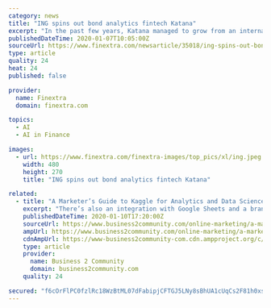 ```yaml
---
category: news
title: "ING spins out bond analytics fintech Katana"
excerpt: "In the past few years, Katana managed to grow from an internal innovation project to a serious value proposition for bond investors. We attracted major clients who see the added value of this super smart AI-tool. I’m proud that with our support Katana grew out to a fully-grown fintech that is ready for an independent future.\""
publishedDateTime: 2020-01-07T10:05:00Z
sourceUrl: https://www.finextra.com/newsarticle/35018/ing-spins-out-bond-analytics-fintech-katana
type: article
quality: 24
heat: 24
published: false

provider:
  name: Finextra
  domain: finextra.com

topics:
  - AI
  - AI in Finance

images:
  - url: https://www.finextra.com/finextra-images/top_pics/xl/ing.jpeg
    width: 480
    height: 270
    title: "ING spins out bond analytics fintech Katana"

related:
  - title: "A Marketer’s Guide to Kaggle for Analytics and Data Science"
    excerpt: "There’s also an integration with Google Sheets and a brand new one with Google AutoML (see the next section). I wouldn’t be surprised to see more integrations since Kaggle is now part of Google Cloud. 5. Machine learning with Kaggle: High-quality machine learning and AI with zero code. Integration with Google’s AutoML was announced in ..."
    publishedDateTime: 2020-01-10T17:20:00Z
    sourceUrl: https://www.business2community.com/online-marketing/a-marketers-guide-to-kaggle-for-analytics-and-data-science-02274475
    ampUrl: https://www.business2community.com/online-marketing/a-marketers-guide-to-kaggle-for-analytics-and-data-science-02274475/amp
    cdnAmpUrl: https://www-business2community-com.cdn.ampproject.org/c/s/www.business2community.com/online-marketing/a-marketers-guide-to-kaggle-for-analytics-and-data-science-02274475/amp
    type: article
    provider:
      name: Business 2 Community
      domain: business2community.com
    quality: 24

secured: "f6cOrFlPC0fzlRc18WzBtML07dFabipjCFTGJ5LNy8sBhUA1cUqCs2F81h0xsfgCv6KO6CEwSPtdXCNpO1StaBdJGZHywtaNeeUEMT9mglfteKqaLSbuzo0QE2HSzIvgHSQmBfr6mC9YZsAqi2NRecE+GBaryJ9Vfc02jaQBAoQCkDB4u1TgOf1/DA2Bd1aYAat6trdZPwH58CRYPwhNMhPrCq8GybJh1vgPalKlP1eUPnMbM0EC773foyhHPatQ4nrFdG4neLOQC+NIqCYplsnvZ8CYMqdJXCv/6qgjHRFPdV5cQpZOHkUyog4FNl8SFgMn22q+8g7WrZnFBpC4p7dQ9AzlDj8a+rEfOb92VI1Iy7LFg/cjX/5JqwxsQj+WNB31JvWzhhBh+LtKfXUY9labDbhdHDDgqLXBMtt7iTE3dZZ4jgac7sSXfLVoZpEy9/n0KssXZSJxNivWsP4gIw==;U/7nCTA788geOfdy+pXYaA=="
---
```


